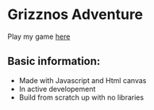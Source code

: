 # Grizznos Adventure  
Play my game [here](https://schneckedde.website/src/index.html)
## Basic information:
- Made with Javascript and Html canvas
- In active developement
- Build from scratch up with no libraries
